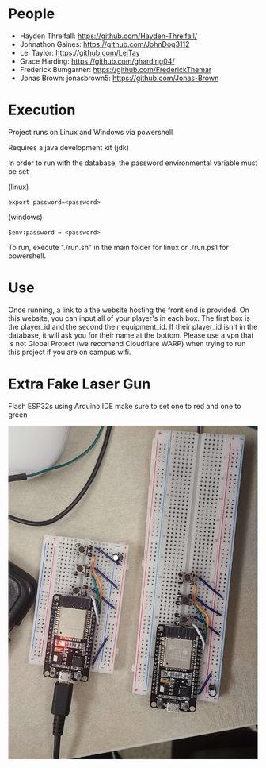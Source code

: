 # People
* Hayden Threlfall: https://github.com/Hayden-Threlfall/
* Johnathon Gaines: https://github.com/JohnDog3112
* Lei Taylor: https://github.com/LeiTay
* Grace Harding: https://github.com/gharding04/
* Frederick Bumgarner: https://github.com/FrederickThemar
* Jonas Brown: jonasbrown5: https://github.com/Jonas-Brown 


# Execution
Project runs on Linux and Windows via powershell 

Requires a java development kit (jdk)

In order to run with the database, the password environmental variable must be set

(linux)
```
export password=<password>
```

(windows)
```
$env:password = <password>
```

To run, execute "./run.sh" in the main folder for linux or ./run.ps1 for powershell.


# Use
Once running, a link to a the website hosting the front end is provided. On this website, you can input all of your player's in each box. The first box is the player_id and the second their equipment_id. If their player_id isn't in the database, it will ask you for their name at the bottom. Please use a vpn that is not Global Protect (we recomend Cloudflare WARP) when trying to run this project if you are on campus wifi.


# Extra Fake Laser Gun
Flash ESP32s using Arduino IDE make sure to set one to red and one to green

![Alt text](./Fake%20Laser%20Gun/Boards.jpg "ESP32")